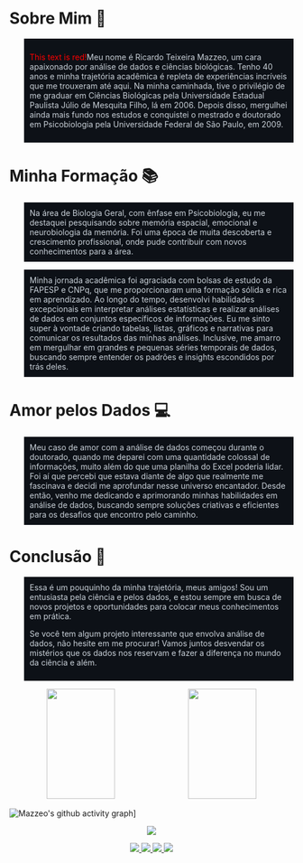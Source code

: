 # Sobre Mim 👀

<blockquote style="color: #c9d1d9; background-color: #0d1117; padding: 10px;">

<font color="red">This text is red!</font>Meu nome é Ricardo Teixeira Mazzeo, um cara apaixonado por análise de dados e ciências biológicas. Tenho 40 anos e minha trajetória acadêmica é repleta de experiências incríveis que me trouxeram até aqui.
Na minha caminhada, tive o privilégio de me graduar em Ciências Biológicas pela Universidade Estadual Paulista Júlio de Mesquita Filho, lá em 2006. Depois disso, mergulhei ainda mais fundo nos estudos e conquistei o mestrado e doutorado em Psicobiologia pela Universidade Federal de São Paulo, em 2009.  
</blockquote>

# Minha Formação 📚
<blockquote style="color: #c9d1d9; background-color: #0d1117; padding: 10px;">
Na área de Biologia Geral, com ênfase em Psicobiologia, eu me destaquei pesquisando sobre memória espacial, emocional e neurobiologia da memória. Foi uma época de muita descoberta e crescimento profissional, onde pude contribuir com novos conhecimentos para a área.  
</blockquote>

<blockquote style="color: #c9d1d9; background-color: #0d1117; padding: 10px;">
Minha jornada acadêmica foi agraciada com bolsas de estudo da FAPESP e CNPq, que me proporcionaram uma formação sólida e rica em aprendizado. Ao longo do tempo, desenvolvi habilidades excepcionais em interpretar análises estatísticas e realizar análises de dados em conjuntos específicos de informações.
Eu me sinto super à vontade criando tabelas, listas, gráficos e narrativas para comunicar os resultados das minhas análises. Inclusive, me amarro em mergulhar em grandes e pequenas séries temporais de dados, buscando sempre entender os padrões e insights escondidos por trás deles.
</blockquote>

# Amor pelos Dados 💻
<blockquote style="color: #c9d1d9; background-color: #0d1117; padding: 10px;">
Meu caso de amor com a análise de dados começou durante o doutorado, quando me deparei com uma quantidade colossal de informações, muito além do que uma planilha do Excel poderia lidar. Foi aí que percebi que estava diante de algo que realmente me fascinava e decidi me aprofundar nesse universo encantador.
Desde então, venho me dedicando e aprimorando minhas habilidades em análise de dados, buscando sempre soluções criativas e eficientes para os desafios que encontro pelo caminho.
</blockquote>

# Conclusão 🎉
<blockquote style="color: #c9d1d9; background-color: #0d1117; padding: 10px;">
Essa é um pouquinho da minha trajetória, meus amigos! Sou um entusiasta pela ciência e pelos dados, e estou sempre em busca de novos projetos e oportunidades para colocar meus conhecimentos em prática.

Se você tem algum projeto interessante que envolva análise de dados, não hesite em me procurar! Vamos juntos desvendar os mistérios que os dados nos reservam e fazer a diferença no mundo da ciência e além.
</blockquote>


<div align="center">  
  <img width="49%" height="195px" src="https://github-readme-stats.vercel.app/api?username=rtmazzeo&show_icons=true&count_private=true&hide_border=true&title_color=87CEFA&icon_color=87CEFA&text_color=c9d1d9&bg_color=0d1117"/> 
  <img width="49%" height="195px" src="https://github-readme-stats.vercel.app/api/top-langs/?username=rtmazzeo&layout=compact&hide_border=true&title_color=87CEFA&text_color=87CEFA&bg_color=0d1117" />
</div>

![Mazzeo's github activity graph](https://github-readme-activity-graph.vercel.app/graph?username=rtmazzeo&bg_color=0d1117&color=6695b2&line=ffffff&point=ff0000&area=true&hide_border=true)]

<p align="center">
  <img src="https://github-profile-trophy.vercel.app/?username=rtmazzeo&theme=dracula&row=2&no-bg=true&column=3&margin-w=15&margin-h=15" />
</p>

<div align="center">  
<a href= "ds.mazzeo@gmail.com" target="_blank"><img src="https://ssl.gstatic.com/ui/v1/icons/mail/rfr/logo_gmail_lockup_default_1x_r5.png"</a>
<a href="https://www.linkedin.com/in/ricardo-mazzeo-a845a0109/" target="_blank"><img src="https://img.shields.io/badge/LinkedIn-0077B5?style=for-the-badge&logo=linkedin&logoColor=white"</a>
<a href="https://www.instagram.com/rtmazzeo/" target="_blank"><img src="https://img.shields.io/badge/-Instagram-%23E4405F?style=for-the-badge&logo=instagram&logoColor=white"</a>
<a href="http://lattes.cnpq.br/1793018435751800/" target="_blank"><img src="http://lattes.cnpq.br/image/layout_set_logo?img_id=1311768&t=1689281136769"</a>
